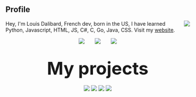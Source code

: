 ## Profile
<img align="right" src="https://github-readme-stats.vercel.app/api?username=TechAdvancedCyborg&show_icons=true&hide_border=true" />

Hey, I'm Louis Dalibard, French dev, born in the US, I have learned Python, Javascript, HTML, JS, C#, C, Go, Java, CSS. Visit my <a href="https://techadvancedcyborg.github.io/">website</a>.
<br>
<p align="center">
    <img src="http://img.shields.io/badge/Discord-%40OnTake%235344-7289DA?style=for-the-badge" />
    &nbsp;&nbsp;&nbsp;&nbsp;&nbsp;
    <img src="http://img.shields.io/badge/Twiter-%40TvOutOf-1DA1F2?style=for-the-badge" />
    &nbsp;&nbsp;&nbsp;&nbsp;&nbsp;
    <img src="http://img.shields.io/badge/Instagram-%40louisdalibard-E1306C?style=for-the-badge" />
    <br>
    <br>
    <br>
    <font size="14">
        <b>
            My projects
        </b><br>
    </font>
    <br>
    <img src="https://github-readme-stats.vercel.app/api/pin/?username=TechAdvancedCyborg&repo=NekoVault" />
    <img src="https://github-readme-stats.vercel.app/api/pin/?username=TechAdvancedCyborg&repo=DiscordRPCForMPRIS2" />
    <img src="https://github-readme-stats.vercel.app/api/pin/?username=TechAdvancedCyborg&repo=OpenNotes" />
    <img src="https://github-readme-stats.vercel.app/api/pin/?username=TechAdvancedCyborg&repo=TTACT-s-Anime-Player-Revamped" />
</p>

